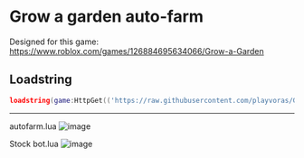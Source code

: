 # Grow a garden auto-farm
Designed for this game: https://www.roblox.com/games/126884695634066/Grow-a-Garden

## Loadstring
```lua
loadstring(game:HttpGet(('https://raw.githubusercontent.com/playvoras/Grow-a-Garden/refs/heads/main/autofarm.lua')))()
```

---
autofarm.lua
![image](https://github.com/user-attachments/assets/1ea2aee2-3170-49d6-b0c5-3f83b159ebcf)

Stock bot.lua
![image](https://github.com/user-attachments/assets/9fba7fa0-b11b-449a-ba1e-08024fe9c1d9)
